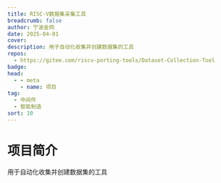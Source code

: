 ```yaml
---
title: RISC-V数据集采集工具
breadcrumb: false
author: 宁波金网
date: 2025-04-01
cover: 
description: 用于自动化收集并创建数据集的工具
repos:
  - https://gitee.com/riscv-porting-tools/Dataset-Collection-Tool
badge: 
head:
  - - meta
    - name: 项目
tag:
  - 中间件
  - 智能制造
sort: 10 
---
```




# 项目简介
用于自动化收集并创建数据集的工具
